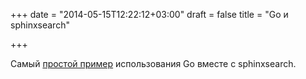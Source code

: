 +++
date = "2014-05-15T12:22:12+03:00"
draft = false
title = "Go и sphinxsearch"

+++

<p>Самый <a href="http://sphinxish.blogspot.com/2014/05/go-use-sphinx-with-go.html">простой пример</a> использования Go вместе с&nbsp;sphinxsearch.</p>

